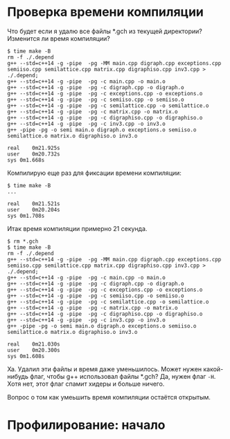 
# Проверка времени компиляции

Что будет если я удалю все файлы *.gch из текущей директории? Изменится ли время компиляции?

```
$ time make -B
rm -f ./.depend
g++ --std=c++14 -g -pipe  -pg -MM main.cpp digraph.cpp exceptions.cpp semiiso.cpp semilattice.cpp matrix.cpp digraphiso.cpp inv3.cpp > ./.depend;
g++ --std=c++14 -g -pipe  -pg -c main.cpp -o main.o
g++ --std=c++14 -g -pipe  -pg -c digraph.cpp -o digraph.o
g++ --std=c++14 -g -pipe  -pg -c exceptions.cpp -o exceptions.o
g++ --std=c++14 -g -pipe  -pg -c semiiso.cpp -o semiiso.o
g++ --std=c++14 -g -pipe  -pg -c semilattice.cpp -o semilattice.o
g++ --std=c++14 -g -pipe  -pg -c matrix.cpp -o matrix.o
g++ --std=c++14 -g -pipe  -pg -c digraphiso.cpp -o digraphiso.o
g++ --std=c++14 -g -pipe  -pg -c inv3.cpp -o inv3.o
g++ -pipe -pg -o semi main.o digraph.o exceptions.o semiiso.o semilattice.o matrix.o digraphiso.o inv3.o

real	0m21.925s
user	0m20.732s
sys	0m1.668s
```

Компилирую еще раз для фиксации времени компиляции:

```
$ time make -B
...

real	0m21.521s
user	0m20.204s
sys	0m1.708s
```

Итак время компиляции примерно 21 секунда.

```
$ rm *.gch
$ time make -B
rm -f ./.depend
g++ --std=c++14 -g -pipe  -pg -MM main.cpp digraph.cpp exceptions.cpp semiiso.cpp semilattice.cpp matrix.cpp digraphiso.cpp inv3.cpp > ./.depend;
g++ --std=c++14 -g -pipe  -pg -c main.cpp -o main.o
g++ --std=c++14 -g -pipe  -pg -c digraph.cpp -o digraph.o
g++ --std=c++14 -g -pipe  -pg -c exceptions.cpp -o exceptions.o
g++ --std=c++14 -g -pipe  -pg -c semiiso.cpp -o semiiso.o
g++ --std=c++14 -g -pipe  -pg -c semilattice.cpp -o semilattice.o
g++ --std=c++14 -g -pipe  -pg -c matrix.cpp -o matrix.o
g++ --std=c++14 -g -pipe  -pg -c digraphiso.cpp -o digraphiso.o
g++ --std=c++14 -g -pipe  -pg -c inv3.cpp -o inv3.o
g++ -pipe -pg -o semi main.o digraph.o exceptions.o semiiso.o semilattice.o matrix.o digraphiso.o inv3.o

real	0m21.030s
user	0m20.300s
sys	0m1.608s
```

Ха. Удалил эти файлы и время даже уменьшилось. Может нужен какой-нибудь флаг, чтобы g++ использовал файлы *.gch? Да, нужен флаг `-H`. Хотя нет, этот флаг спамит хидеры и больше ничего.

Вопрос о том как умеьшить время компиляции остаётся открытым.

# Профилирование: начало


